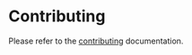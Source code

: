 # Contributing

Please refer to the [contributing](https://github.com/Wolfsoftware/contributing) documentation.

